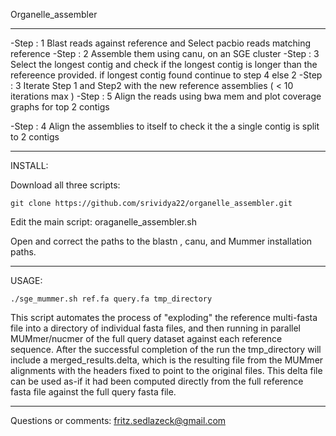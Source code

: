Organelle_assembler
**************************************

-Step : 1 Blast reads against reference and Select pacbio reads matching reference 
-Step : 2 Assemble them using canu,  on an SGE cluster
-Step : 3 Select the longest contig and check if the longest contig is longer than the refereence provided. 
          if longest contig found continue to step 4 else 2
-Step : 3 Iterate Step 1 and Step2 with the new reference assemblies ( < 10 iterations max )
-Step : 5 Align the reads using bwa mem and plot coverage graphs for top 2 contigs

-Step : 4 Align the assemblies to itself to check it the a single contig is split to 2 contigs

**************************************

INSTALL:

Download all three scripts:
```
git clone https://github.com/srividya22/organelle_assembler.git
```

Edit the main script: oraganelle_assembler.sh

Open and correct the paths to the blastn , canu, and Mummer installation paths. 

**************************************

USAGE:

```
./sge_mummer.sh ref.fa query.fa tmp_directory
```

This script automates the process of "exploding" the reference multi-fasta file into a directory of individual fasta files, and then running in parallel MUMmer/nucmer of the full query dataset against each reference sequence. After the successful completion of the run the tmp_directory will include a merged_results.delta, which is the resulting file from the MUMmer alignments with the headers fixed to point to the original files. This delta file can be used as-if it had been computed directly from the full reference fasta file against the full query fasta file.


***************************************

Questions or comments:
fritz.sedlazeck@gmail.com
